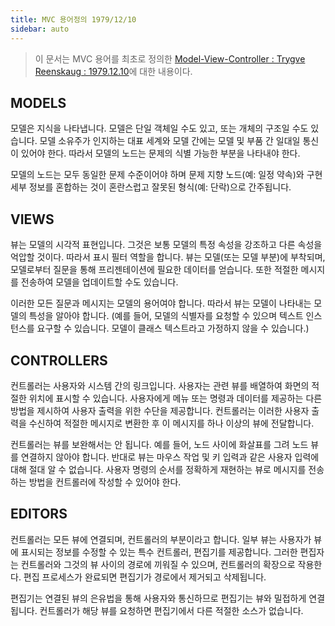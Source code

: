 ```yaml
---
title: MVC 용어정의 1979/12/10
sidebar: auto
---
```


> 이 문서는 MVC 용어를 최초로 정의한 [Model-View-Controller : Trygve Reenskaug : 1979.12.10](http://heim.ifi.uio.no/~trygver/2007/MVC_Originals.pdf)에 대한 내용이다.

## MODELS
모델은 지식을 나타냅니다. 모델은 단일 객체일 수도 있고, 또는 개체의 구조일 수도 있습니다. 
모델 소유주가 인지하는 대표 세계와 모델 간에는 모델 및 부품 간 일대일 통신이 있어야 한다.
따라서 모델의 노드는 문제의 식별 가능한 부분을 나타내야 한다.

모델의 노드는 모두 동일한 문제 수준이어야 하며 문제 지향 노드(예: 일정 약속)와 구현 세부 정보를 혼합하는 것이 혼란스럽고 잘못된 형식(예: 단락)으로 간주됩니다.

## VIEWS
뷰는 모델의 시각적 표현입니다. 그것은 보통 모델의 특정 속성을 강조하고 다른 속성을 억압할 것이다. 따라서 표시 필터 역할을 합니다.
뷰는 모델(또는 모델 부분)에 부착되며, 모델로부터 질문을 통해 프리젠테이션에 필요한 데이터를 얻습니다. 또한 적절한 메시지를 전송하여 모델을 업데이트할 수도 있습니다.

이러한 모든 질문과 메시지는 모델의 용어여야 합니다. 따라서 뷰는 모델이 나타내는 모델의 특성을 알아야 합니다.
(예를 들어, 모델의 식별자를 요청할 수 있으며 텍스트 인스턴스를 요구할 수 있습니다. 모델이 클래스 텍스트라고 가정하지 않을 수 있습니다.)

## CONTROLLERS
컨트롤러는 사용자와 시스템 간의 링크입니다. 사용자는 관련 뷰를 배열하여 화면의 적절한 위치에 표시할 수 있습니다. 사용자에게 메뉴 또는 명령과 데이터를 제공하는 다른 방법을 제시하여 사용자 출력을 위한 수단을 제공합니다. 컨트롤러는 이러한 사용자 출력을 수신하여 적절한 메시지로 변환한 후 이 메시지를 하나 이상의 뷰에 전달합니다.

컨트롤러는 뷰를 보완해서는 안 됩니다. 예를 들어, 노드 사이에 화살표를 그려 노드 뷰를 연결하지 않아야 합니다.
반대로 뷰는 마우스 작업 및 키 입력과 같은 사용자 입력에 대해 절대 알 수 없습니다. 사용자 명령의 순서를 정확하게 재현하는 뷰로 메시지를 전송하는 방법을 컨트롤러에 작성할 수 있어야 한다.

## EDITORS
컨트롤러는 모든 뷰에 연결되며, 컨트롤러의 부분이라고 합니다. 일부 뷰는 사용자가 뷰에 표시되는 정보를 수정할 수 있는 특수 컨트롤러, 편집기를 제공합니다. 그러한 편집자는 컨트롤러와 그것의 뷰 사이의 경로에 끼워질 수 있으며, 컨트롤러의 확장으로 작용한다. 편집 프로세스가 완료되면 편집기가 경로에서 제거되고 삭제됩니다.

편집기는 연결된 뷰의 은유법을 통해 사용자와 통신하므로 편집기는 뷰와 밀접하게 연결됩니다. 컨트롤러가 해당 뷰를 요청하면 편집기에서 다른 적절한 소스가 없습니다.
